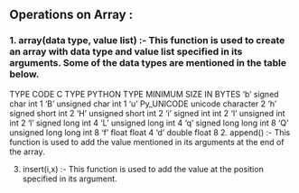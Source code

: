 ## Operations on Array :

### 1. array(data type, value list) :- This function is used to create an array with data type and value list specified in its arguments. Some of the data types are mentioned in the table below.



TYPE CODE	C TYPE	PYTHON TYPE	MINIMUM SIZE IN BYTES
‘b’	signed char	int	1
‘B’	unsigned char	int	1
‘u’	Py_UNICODE	unicode character	2
‘h’	signed short	int	2
‘H’	unsigned short	int	2
‘i’	signed int	int	2
‘I’	unsigned int	int	2
‘l’	signed long	int	4
‘L’	unsigned long	int	4
‘q’	signed long long	int	8
‘Q’	unsigned long long	int	8
‘f’	float	float	4
‘d’	double	float	8
2. append() :- This function is used to add the value mentioned in its arguments at the end of the array.

3. insert(i,x) :- This function is used to add the value at the position specified in its argument.

